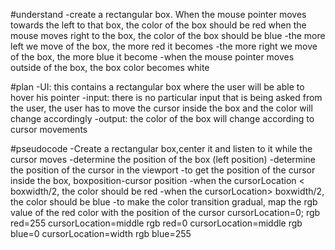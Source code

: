 #understand
-create a rectangular box. When the mouse pointer moves towards the left to that box, the color of the box should be red
 when the mouse moves right to the box, the color of the box should be blue
-the more left we move of the box, the more red it becomes
-the more right we move of the box, the more blue it become
-when the mouse pointer moves outside of the box, the box color becomes white

#plan
-UI: this contains a rectangular box where the user will be able to hover his pointer
-input: there is no particular input that is being asked from the user, the user has to move
        the cursor inside the box and the color will change accordingly
-output: the color of the box will change according to cursor movements

#pseudocode
-Create a rectangular box,center it and listen to it while the cursor moves
-determine the position of the box (left position)
-determine the position of the cursor in the viewport
-to get the position of the cursor inside the box, boxposition-cursor position
-when the cursorLocation < boxwidth/2, the color should be red
-when the cursorLocation> boxwidth/2, the color should be blue
-to make the color transition gradual,
    map the rgb value of the red color with the position of the cursor
        cursorLocation=0; rgb red=255
        cursorLocation=middle rgb red=0
        cursorLocation=middle rgb blue=0
        cursorLocation=width rgb blue=255
